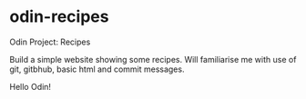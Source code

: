 # odin-recipes
Odin Project: Recipes

Build a simple website showing some recipes.
Will familiarise me with use of git, gitbhub, basic html and commit messages.

Hello Odin!

